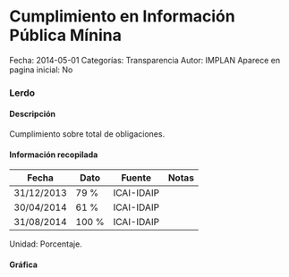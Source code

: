 Cumplimiento en Información Pública Mínina
=====

Fecha: 2014-05-01
Categorías: Transparencia
Autor: IMPLAN
Aparece en pagina inicial: No

### Lerdo

#### Descripción

Cumplimiento sobre total de obligaciones.

<!-- break -->

#### Información recopilada

<table class="table table-hover table-bordered matriz">
  <thead>
    <tr><th>Fecha</th><th>Dato</th><th>Fuente</th><th>Notas</th></tr>
  </thead>
  <tbody>
    <tr><td class="centrado">31/12/2013</td><td class="derecha">79 %</td><td>ICAI-IDAIP</td><td></td></tr>
    <tr><td class="centrado">30/04/2014</td><td class="derecha">61 %</td><td>ICAI-IDAIP</td><td></td></tr>
    <tr><td class="centrado">31/08/2014</td><td class="derecha">100 %</td><td>ICAI-IDAIP</td><td></td></tr>
  </tbody>
</table>

Unidad: Porcentaje.

#### Gráfica

<div id="graficaDatos" class="grafica"></div>
<script>
  // Gráfica
  if (typeof vargraficaDatos === 'undefined') {
    vargraficaDatos = Morris.Line({
      element: 'graficaDatos',
      data: [{ fecha: '2013-12-31', dato: 79.0000 },{ fecha: '2014-04-30', dato: 61.0000 },{ fecha: '2014-08-31', dato: 100.0000 }],
      xkey: 'fecha',
      ykeys: ['dato'],
      labels: ['Dato'],
      lineColors: ['#FF5B02'],
      xLabelFormat: function(d) { return d.getDate()+'/'+(d.getMonth()+1)+'/'+d.getFullYear(); },
      dateFormat: function(ts) { var d = new Date(ts); return d.getDate() + '/' + (d.getMonth() + 1) + '/' + d.getFullYear(); }
    });
  }
</script>
